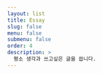 ```yaml
---
layout: list
title: Essay
slug: false
menu: false
submenu: false
order: 4
description: >
  평소 생각과 쓰고싶은 글을 씁니다.
---
```

